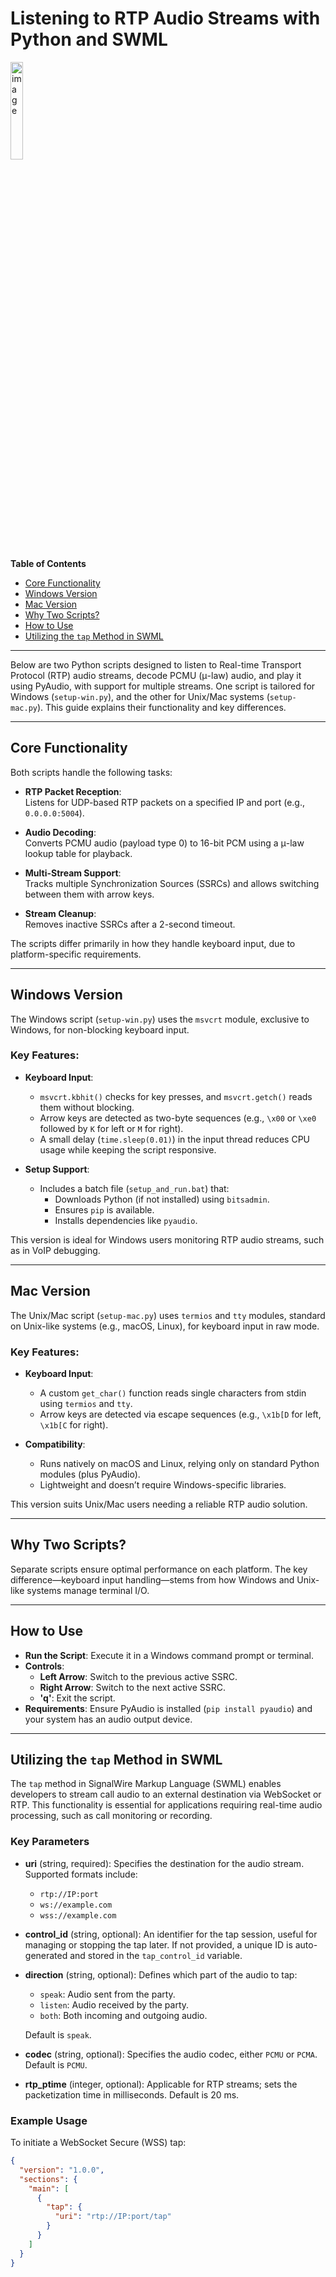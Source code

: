 # Listening to RTP Audio Streams with Python and SWML

<img src="https://github.com/user-attachments/assets/11558fc8-9fc5-449d-9a9a-4f495f9d140b" alt="image" style="width:20%;">


**Table of Contents**

- [Core Functionality](#core-functionality)
- [Windows Version](#windows-version)
- [Mac Version](#mac-version)
- [Why Two Scripts?](#why-two-scripts)
- [How to Use](#how-to-use)
- [Utilizing the `tap` Method in SWML](#utilizing-the-tap-method-in-swml)

---

Below are two Python scripts designed to listen to Real-time Transport Protocol (RTP) audio streams, decode PCMU (μ-law) audio, and play it using PyAudio, with support for multiple streams. One script is tailored for Windows (`setup-win.py`), and the other for Unix/Mac systems (`setup-mac.py`). This guide explains their functionality and key differences.

---

## Core Functionality

Both scripts handle the following tasks:

- **RTP Packet Reception**:  
  Listens for UDP-based RTP packets on a specified IP and port (e.g., `0.0.0.0:5004`).

- **Audio Decoding**:  
  Converts PCMU audio (payload type 0) to 16-bit PCM using a μ-law lookup table for playback.

- **Multi-Stream Support**:  
  Tracks multiple Synchronization Sources (SSRCs) and allows switching between them with arrow keys.

- **Stream Cleanup**:  
  Removes inactive SSRCs after a 2-second timeout.

The scripts differ primarily in how they handle keyboard input, due to platform-specific requirements.

---

## Windows Version

The Windows script (`setup-win.py`) uses the `msvcrt` module, exclusive to Windows, for non-blocking keyboard input.

### Key Features:
- **Keyboard Input**:  
  - `msvcrt.kbhit()` checks for key presses, and `msvcrt.getch()` reads them without blocking.  
  - Arrow keys are detected as two-byte sequences (e.g., `\x00` or `\xe0` followed by `K` for left or `M` for right).  
  - A small delay (`time.sleep(0.01)`) in the input thread reduces CPU usage while keeping the script responsive.

- **Setup Support**:  
  - Includes a batch file (`setup_and_run.bat`) that:  
    - Downloads Python (if not installed) using `bitsadmin`.  
    - Ensures `pip` is available.  
    - Installs dependencies like `pyaudio`.

This version is ideal for Windows users monitoring RTP audio streams, such as in VoIP debugging.

---

## Mac Version

The Unix/Mac script (`setup-mac.py`) uses `termios` and `tty` modules, standard on Unix-like systems (e.g., macOS, Linux), for keyboard input in raw mode.

### Key Features:
- **Keyboard Input**:  
  - A custom `get_char()` function reads single characters from stdin using `termios` and `tty`.  
  - Arrow keys are detected via escape sequences (e.g., `\x1b[D` for left, `\x1b[C` for right).

- **Compatibility**:  
  - Runs natively on macOS and Linux, relying only on standard Python modules (plus PyAudio).  
  - Lightweight and doesn’t require Windows-specific libraries.

This version suits Unix/Mac users needing a reliable RTP audio solution.

---

## Why Two Scripts?

Separate scripts ensure optimal performance on each platform. The key difference—keyboard input handling—stems from how Windows and Unix-like systems manage terminal I/O.

---

## How to Use

- **Run the Script**: Execute it in a Windows command prompt or terminal.
- **Controls**:
  - **Left Arrow**: Switch to the previous active SSRC.
  - **Right Arrow**: Switch to the next active SSRC.
  - **'q'**: Exit the script.
- **Requirements**: Ensure PyAudio is installed (`pip install pyaudio`) and your system has an audio output device.

---

## Utilizing the `tap` Method in SWML

The `tap` method in SignalWire Markup Language (SWML) enables developers to stream call audio to an external destination via WebSocket or RTP. This functionality is essential for applications requiring real-time audio processing, such as call monitoring or recording.

### Key Parameters

- **uri** (string, required): Specifies the destination for the audio stream. Supported formats include:
  - `rtp://IP:port`
  - `ws://example.com`
  - `wss://example.com`

- **control_id** (string, optional): An identifier for the tap session, useful for managing or stopping the tap later. If not provided, a unique ID is auto-generated and stored in the `tap_control_id` variable.

- **direction** (string, optional): Defines which part of the audio to tap:
  - `speak`: Audio sent from the party.
  - `listen`: Audio received by the party.
  - `both`: Both incoming and outgoing audio.

  Default is `speak`.

- **codec** (string, optional): Specifies the audio codec, either `PCMU` or `PCMA`. Default is `PCMU`.

- **rtp_ptime** (integer, optional): Applicable for RTP streams; sets the packetization time in milliseconds. Default is 20 ms.

### Example Usage

To initiate a WebSocket Secure (WSS) tap:

```json
{
  "version": "1.0.0",
  "sections": {
    "main": [
      {
        "tap": {
          "uri": "rtp://IP:port/tap"
        }
      }
    ]
  }
}
